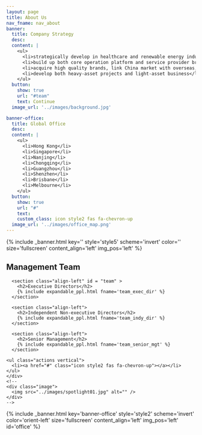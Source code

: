 ```yaml
---
layout: page
title: About Us
nav_fname: nav_about
banner:
  title: Company Strategy
  desc:
  content: |
    <ul>
      <li>strategically develop in healthcare and renewable energy industries</li>
      <li>build up both core operation platform and service provider brands</li>
      <li>acquire high quality brands, link China market with overseas, build up the whole industry link</li>
      <li>develop both heavy-asset projects and light-asset business</li>
    </ul>
  button:
    show: true
    url: "#team"
    text: Continue
  image_url: '../images/background.jpg'

banner-office:
  title: Global Office
  desc:
  content: |
    <ul>
      <li>Hong Kong</li>
      <li>Singapore</li>
      <li>Nanjing</li>
      <li>Chongqing</li>
      <li>Guangzhou</li>
      <li>Shenzhen</li>
      <li>Brisbane</li>
      <li>Melbourne</li>
    </ul>
  button:
    show: true
    url: "#"
    text:
    custom_class: icon style2 fas fa-chevron-up
  image_url: '../images/office_map.png'
---
```

<!-- Welcome Banner -->
{% include _banner.html key='' style='style5' scheme='invert' color='' size='fullscreen' content_align='left' img_pos='left' %}

<!-- Management Team -->
<!-- Wrapper -->
<section class="wrapper style2 align-center" >
    <div class="inner medium">
      <h2 >Management Team</h2>

      <section class="align-left" id = "team" >
        <h2>Executive Directors</h2>
        {% include expandable_ppl.html fname='team_exec_dir' %}
      </section>

      <section class="align-left">
        <h2>Independent Non-executive Directors</h2>
        {% include expandable_ppl.html fname='team_indy_dir' %}
      </section>

      <section class="align-left">
        <h2>Senior Management</h2>
        {% include expandable_ppl.html fname='team_senior_mgt' %}
      </section>

    <ul class="actions vertical">
      <li><a href="#" class="icon style2 fas fa-chevron-up"></a></li>
    </ul>
    </div>
    <!--
    <div class="image">
      <img src="../images/spotlight01.jpg" alt="" />
    </div>
    -->
</section>

<!-- Global Office -->
{% include _banner.html key='banner-office' style='style2' scheme='invert' color='orient-left' size='fullscreen' content_align='left' img_pos='left' id='office' %}

